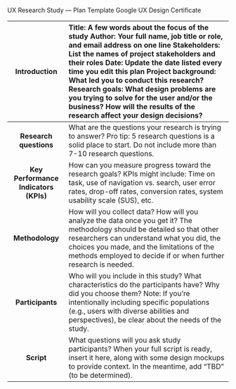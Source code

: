 UX Research Study — Plan Template			Google UX Design Certificate

| Introduction | Title: A few words about the focus of the study Author: Your full name, job title or role, and email address on one line Stakeholders: List the names of project stakeholders and their roles Date: Update the date listed every time you edit this plan  Project background: What led you to conduct this research? Research goals: What design problems are you trying to solve for the user and/or the business? How will the results of the research affect your design decisions?  |
| :---: | :---- |
| **Research  questions** | What are the questions your research is trying to answer? Pro tip: 5 research questions is a solid place to start. Do not include more than 7-10 research questions. |
| **Key Performance Indicators (KPIs)** | How can you measure progress toward the research goals?  KPIs might include: Time on task, use of navigation vs. search, user error rates, drop-off rates, conversion rates, system usability scale (SUS), etc. |
| **Methodology** | How will you collect data? How will you analyze the data once you get it?  The methodology should be detailed so that other researchers can understand what you did, the choices you made, and the limitations of the methods employed to decide if or when further research is needed.  |
| **Participants** | Who will you include in this study? What characteristics do the participants have? Why did you choose them?  Note: If you’re intentionally including specific populations (e.g., users with diverse abilities and perspectives), be clear about the needs of the study. |
| **Script** | What questions will you ask study participants? When your full script is ready, insert it here, along with some design mockups to provide context. In the meantime, add “TBD” (to be determined). |

